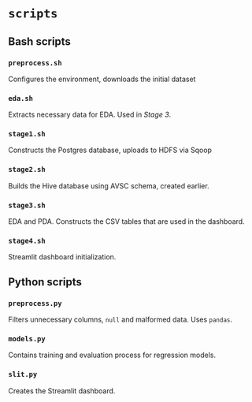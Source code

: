 # `scripts`
## Bash scripts
### `preprocess.sh`
Configures the environment, downloads the initial dataset
### `eda.sh`
Extracts necessary data for EDA. Used in *Stage 3*.
### `stage1.sh`
Constructs the Postgres database, uploads to HDFS via Sqoop
### `stage2.sh`
Builds the Hive database using AVSC schema, created earlier.
### `stage3.sh`
EDA and PDA. Constructs the CSV tables that are used in the dashboard.
### `stage4.sh`
Streamlit dashboard initialization.
## Python scripts
### `preprocess.py`
Filters unnecessary columns, `null` and malformed data. Uses `pandas`.
### `models.py`
Contains training and evaluation process for regression models.
### `slit.py`
Creates the Streamlit dashboard.
